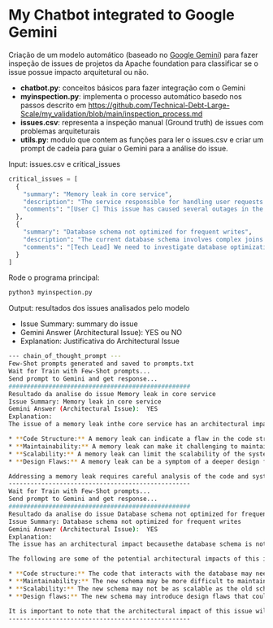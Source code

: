 # My Chatbot integrated to Google Gemini

Criação de um modelo automático (baseado no [Google Gemini](https://gemini.google.com)) para fazer inspeção de issues de projetos da Apache foundation para classificar se o issue possue impacto arquitetural ou não.

- **chatbot.py**: conceitos básicos para fazer integração com o Gemini
- **myinspection.py**: implementa o processo automático basedo nos passos descrito em https://github.com/Technical-Debt-Large-Scale/my_validation/blob/main/inspection_process.md
- **issues.csv**: representa a inspeção manual (Ground truth) de issues com problemas arquiteturais
- **utils.py**: modulo que contem as funções para ler o issues.csv e criar um prompt de cadeia para guiar o Gemini para a análise do issue.

Input: issues.csv e critical_issues
```python
critical_issues = [
  {
    "summary": "Memory leak in core service",
    "description": "The service responsible for handling user requests seems to be experiencing a memory leak. Memory usage keeps increasing over time, eventually leading to crashes and service disruptions.",
    "comments": "[User C] This issue has caused several outages in the past week. High priority to fix."
  },
  {
    "summary": "Database schema not optimized for frequent writes",
    "description": "The current database schema involves complex joins and aggregations, leading to slow performance when writing large amounts of data. This is causing bottlenecks in our data ingestion pipeline.",
    "comments": "[Tech Lead] We need to investigate database optimization techniques to improve write performance."
  }
]
```

Rode o programa principal: 
```bash
python3 myinspection.py
```

Output: resultados dos issues analisados pelo modelo
- Issue Summary: summary do issue 
- Gemini Answer (Architectural Issue):  YES ou NO
- Explanation: Justificativa do Architectural Issue
```bash
--- chain_of_thought_prompt ---
Few-Shot prompts generated and saved to prompts.txt
Wait for Train with Few-Shot prompts... 
Send prompt to Gemini and get response...
##################################################
Resultado da analise do issue Memory leak in core service
Issue Summary: Memory leak in core service
Gemini Answer (Architectural Issue):  YES
Explanation: 
The issue of a memory leak inthe core service has an architectural impact because it affects the overall design and structure of the system. A memory leak occurs when a program allocates memory but fails torelease it, leading to a gradual increase in memory usage over time. This can have several negative consequences:

* **Code Structure:** A memory leak can indicate a flaw in the code structure, such as improper memory management practices or missing cleanup routines. This can make the code difficult to maintain and debug.
* **Maintainability:** A memory leak can make it challenging to maintain the system, as it can be difficult to track down the source of the leak and implement a fix.
* **Scalability:** A memory leak can limit the scalability of the system, as it can lead to performance degradation and crashes as memory usage increases.
* **Design Flaws:** A memory leak can be a symptom of a deeper design flaw in the system, such as a lack of proper resource management or a failure to consider memory usage in the design.

Addressing a memory leak requires careful analysis of the code and system design to identify the root cause and implement asolution that prevents future leaks. This often involves refactoring code, implementing proper memory management techniques, and reviewing the overall design to ensure that memory usage is managed effectively.
--------------------------------------------------
Wait for Train with Few-Shot prompts... 
Send prompt to Gemini and get response...
##################################################
Resultado da analise do issue Database schema not optimized for frequent writes
Issue Summary: Database schema not optimized for frequent writes
Gemini Answer (Architectural Issue):  YES
Explanation: 
The issue has an architectural impact becausethe database schema is not optimized for frequent writes. This means that the database is not designed to handle the high volume of write operations efficiently. This can lead toperformance problems, such as slow write times and data integrity issues.

The following are some of the potential architectural impacts of this issue:

* **Code structure:** The code that interacts with the database may need to be modified to accommodate the new schema. This could involve changing the way that data is inserted, updated,and deleted.
* **Maintainability:** The new schema may be more difficult to maintain than the old schema. This could make it more difficult to make changes to the database in the future.
* **Scalability:** The new schema may not be as scalable as the old schema. This could make it difficult to handle increased traffic or data volumes in the future.
* **Design flaws:** The new schema may introduce design flaws that could lead to performance problems or data integrity issues.

It is important to note that the architectural impact of this issue will depend on the specific details of the database schema and the application that uses it.However, in general, any change to the database schema has the potential to impact the architecture of the application.
--------------------------------------------------
```

